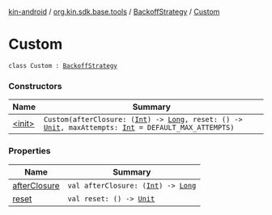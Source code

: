 [kin-android](../../../index.md) / [org.kin.sdk.base.tools](../../index.md) / [BackoffStrategy](../index.md) / [Custom](./index.md)

# Custom

`class Custom : `[`BackoffStrategy`](../index.md)

### Constructors

| Name | Summary |
|---|---|
| [&lt;init&gt;](-init-.md) | `Custom(afterClosure: (`[`Int`](https://kotlinlang.org/api/latest/jvm/stdlib/kotlin/-int/index.html)`) -> `[`Long`](https://kotlinlang.org/api/latest/jvm/stdlib/kotlin/-long/index.html)`, reset: () -> `[`Unit`](https://kotlinlang.org/api/latest/jvm/stdlib/kotlin/-unit/index.html)`, maxAttempts: `[`Int`](https://kotlinlang.org/api/latest/jvm/stdlib/kotlin/-int/index.html)` = DEFAULT_MAX_ATTEMPTS)` |

### Properties

| Name | Summary |
|---|---|
| [afterClosure](after-closure.md) | `val afterClosure: (`[`Int`](https://kotlinlang.org/api/latest/jvm/stdlib/kotlin/-int/index.html)`) -> `[`Long`](https://kotlinlang.org/api/latest/jvm/stdlib/kotlin/-long/index.html) |
| [reset](reset.md) | `val reset: () -> `[`Unit`](https://kotlinlang.org/api/latest/jvm/stdlib/kotlin/-unit/index.html) |
